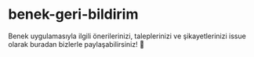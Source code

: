 # benek-geri-bildirim
Benek uygulamasıyla ilgili önerilerinizi, taleplerinizi ve şikayetlerinizi issue olarak buradan bizlerle paylaşabilirsiniz! 🐾
